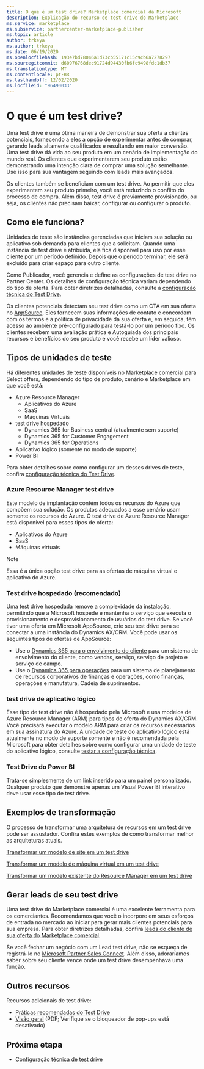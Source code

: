 ```yaml
---
title: O que é um test drive? Marketplace comercial da Microsoft
description: Explicação do recurso de test drive do Marketplace
ms.service: marketplace
ms.subservice: partnercenter-marketplace-publisher
ms.topic: article
author: trkeya
ms.author: trkeya
ms.date: 06/19/2020
ms.openlocfilehash: 193e7bd78046a1d73cb55171c15c9cb6a7278297
ms.sourcegitcommit: d60976768dec91724d94430fb6fc9498fdc1db37
ms.translationtype: MT
ms.contentlocale: pt-BR
ms.lasthandoff: 12/02/2020
ms.locfileid: "96490033"
---
```

# <a name="what-is-a-test-drive"></a>O que é um test drive?

Uma test drive é uma ótima maneira de demonstrar sua oferta a clientes potenciais, fornecendo a eles a opção de experimentar antes de comprar, gerando leads altamente qualificados e resultando em maior conversão. Uma test drive dá vida ao seu produto em um cenário de implementação do mundo real. Os clientes que experimentarem seu produto estão demonstrando uma intenção clara de comprar uma solução semelhante. Use isso para sua vantagem seguindo com leads mais avançados.

Os clientes também se beneficiam com um test drive. Ao permitir que eles experimentem seu produto primeiro, você está reduzindo o conflito do processo de compra. Além disso, test drive é previamente provisionado, ou seja, os clientes não precisam baixar, configurar ou configurar o produto.

## <a name="how-does-it-work"></a>Como ele funciona?

Unidades de teste são instâncias gerenciadas que iniciam sua solução ou aplicativo sob demanda para clientes que a solicitam. Quando uma instância de test drive é atribuída, ela fica disponível para uso por esse cliente por um período definido. Depois que o período terminar, ele será excluído para criar espaço para outro cliente.

Como Publicador, você gerencia e define as configurações de test drive no Partner Center. Os detalhes de configuração técnica variam dependendo do tipo de oferta. Para obter diretrizes detalhadas, consulte a [configuração técnica do Test Drive](./test-drive-technical-configuration.md).

Os clientes potenciais detectam seu test drive como um CTA em sua oferta no [AppSource](https://appsource.microsoft.com/en-US/). Eles fornecem suas informações de contato e concordam com os termos e a política de privacidade da sua oferta e, em seguida, têm acesso ao ambiente pré-configurado para testá-lo por um período fixo. Os clientes recebem uma avaliação prática e Autoguiada dos principais recursos e benefícios do seu produto e você recebe um líder valioso.

## <a name="types-of-test-drives"></a>Tipos de unidades de teste

Há diferentes unidades de teste disponíveis no Marketplace comercial para Select offers, dependendo do tipo de produto, cenário e Marketplace em que você está:

- Azure Resource Manager
    - Aplicativos do Azure
    - SaaS
    - Máquinas Virtuais
- test drive hospedado
    - Dynamics 365 for Business central (atualmente sem suporte)
    - Dynamics 365 for Customer Engagement
    - Dynamics 365 for Operations
- Aplicativo lógico (somente no modo de suporte)
- Power BI

Para obter detalhes sobre como configurar um desses drives de teste, confira [configuração técnica do Test Drive](./test-drive-technical-configuration.md). 

### <a name="azure-resource-manager-test-drive"></a>Azure Resource Manager test drive

Este modelo de implantação contém todos os recursos do Azure que compõem sua solução. Os produtos adequados a esse cenário usam somente os recursos do Azure. O test drive de Azure Resource Manager está disponível para esses tipos de oferta: 

- Aplicativos do Azure
- SaaS
- Máquinas virtuais

>[!NOTE]
>Essa é a única opção test drive para as ofertas de máquina virtual e aplicativo do Azure.

### <a name="hosted-test-drive-recommended"></a>Test drive hospedado (recomendado)

Uma test drive hospedada remove a complexidade da instalação, permitindo que a Microsoft hospede e mantenha o serviço que executa o provisionamento e desprovisionamento de usuários do test drive. Se você tiver uma oferta em Microsoft AppSource, crie seu test drive para se conectar a uma instância do Dynamics AX/CRM. Você pode usar os seguintes tipos de ofertas de AppSource:

- Use o [Dynamics 365 para o envolvimento do cliente](partner-center-portal/create-new-customer-engagement-offer.md) para um sistema de envolvimento do cliente, como vendas, serviço, serviço de projeto e serviço de campo.
- Use o [Dynamics 365 para operações](partner-center-portal/create-new-operations-offer.md) para um sistema de planejamento de recursos corporativos de finanças e operações, como finanças, operações e manufatura, Cadeia de suprimentos.

### <a name="logic-app-test-drive"></a>test drive de aplicativo lógico

Esse tipo de test drive não é hospedado pela Microsoft e usa modelos de Azure Resource Manager (ARM) para tipos de oferta do Dynamics AX/CRM. Você precisará executar o modelo ARM para criar os recursos necessários em sua assinatura do Azure. A unidade de teste do aplicativo lógico está atualmente no modo de suporte somente e não é recomendada pela Microsoft para obter detalhes sobre como configurar uma unidade de teste do aplicativo lógico, consulte [testar a configuração técnica](./test-drive-technical-configuration.md).

### <a name="power-bi-test-drive"></a>Test Drive do Power BI

Trata-se simplesmente de um link inserido para um painel personalizado. Qualquer produto que demonstre apenas um Visual Power BI interativo deve usar esse tipo de test drive.

## <a name="transforming-examples"></a>Exemplos de transformação

O processo de transformar uma arquitetura de recursos em um test drive pode ser assustador. Confira estes exemplos de como transformar melhor as arquiteturas atuais.

[Transformar um modelo de site em um test drive](https://github.com/Azure/AzureTestDrive/wiki/Transforming-Website-Deployment-Template-for-Test-Drive)

[Transformar um modelo de máquina virtual em um test drive](https://github.com/Azure/AzureTestDrive/wiki/Transforming-Virtual-Machine-Deployment-Template-for-Test-Drive)

[Transformar um modelo existente do Resource Manager em um test drive](https://github.com/Azure/AzureTestDrive/wiki/Deploying-Existing-Solutions)

## <a name="generate-leads-from-your-test-drive"></a>Gerar leads de seu test drive

Uma test drive do Marketplace comercial é uma excelente ferramenta para os comerciantes. Recomendamos que você o incorpore em seus esforços de entrada no mercado ao iniciar para gerar mais clientes potenciais para sua empresa. Para obter diretrizes detalhadas, confira [leads do cliente de sua oferta do Marketplace comercial](https://github.com/MicrosoftDocs/azure-docs/blob/master/articles/marketplace/partner-center-portal/commercial-marketplace-get-customer-leads.md).

Se você fechar um negócio com um Lead test drive, não se esqueça de registrá-lo no [Microsoft Partner Sales Connect](https://support.microsoft.com/help/3155788/getting-started-with-microsoft-partner-sales-connect). Além disso, adoraríamos saber sobre seu cliente vence onde um test drive desempenhava uma função.

## <a name="other-resources"></a>Outros recursos

Recursos adicionais de test drive:

- [Práticas recomendadas do Test Drive](https://github.com/Azure/AzureTestDrive/wiki/Test-Drive-Best-Practices)
- [Visão geral](https://assetsprod.microsoft.com/mpn/azure-marketplace-appsource-test-drives.pdf) (PDF; Verifique se o bloqueador de pop-ups está desativado)

## <a name="next-step"></a>Próxima etapa

- [Configuração técnica de test drive](test-drive-technical-configuration.md)